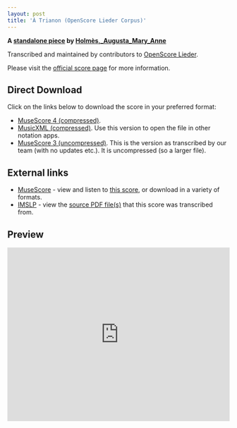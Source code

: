 ```yaml
---
layout: post
title: 'À Trianon (OpenScore Lieder Corpus)'
---
```


__A [standalone piece](https://fourscoreandmore.org/openscore/lieder/Holm%C3%A8s,_Augusta_Mary_Anne/_/) by [Holmès,_Augusta_Mary_Anne](https://fourscoreandmore.org/openscore/lieder/Holm%C3%A8s,_Augusta_Mary_Anne)__

Transcribed and maintained by contributors to [OpenScore Lieder].

Please visit the [official score page] for more information.

[official score page]: https://musescore.com/openscore-lieder-corpus/scores/5930707
[OpenScore Lieder]: https://musescore.com/openscore-lieder-corpus

## Direct Download

Click on the links below to download the score in your preferred format:
- [MuseScore 4 (compressed)](https://fourscoreandmore.org/openscore/lieder/Holm%C3%A8s,_Augusta_Mary_Anne/_/%C3%80_Trianon.mscz).
- [MusicXML (compressed)](https://fourscoreandmore.org/openscore/lieder/Holm%C3%A8s,_Augusta_Mary_Anne/_/%C3%80_Trianon.mxl). Use this version to open the file in other notation apps.
- [MuseScore 3 (uncompressed)](https://raw.githubusercontent.com/OpenScore/Lieder/refs/heads/main/scores/Holm%C3%A8s,_Augusta_Mary_Anne/_/%C3%80_Trianon/lc5930707.mscx). This is the version as transcribed by our team (with no updates etc.). It is uncompressed (so a larger file).

## External links

- [MuseScore] - view and listen to [this score][MuseScore], or download in a variety of formats.
- [IMSLP] - view the [source PDF file(s)][IMSLP] that this score was transcribed from.

[MuseScore]: https://musescore.com/score/5930707
[IMSLP]: https://imslp.org/wiki/Special:ReverseLookup/588852

## Preview

<iframe width="100%" height="394" src="https://musescore.com/openscore-lieder-corpus/scores/5930707/embed" frameborder="0" allowfullscreen allow="autoplay; fullscreen"></iframe>
